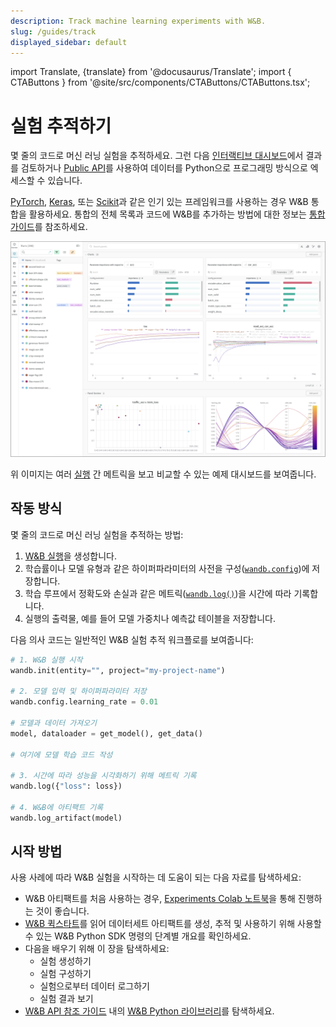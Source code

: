 ```yaml
---
description: Track machine learning experiments with W&B.
slug: /guides/track
displayed_sidebar: default
---
```

import Translate, {translate} from '@docusaurus/Translate';
import { CTAButtons } from '@site/src/components/CTAButtons/CTAButtons.tsx';

# 실험 추적하기

<CTAButtons productLink="https://wandb.ai/stacey/deep-drive/workspace?workspace=user-lavanyashukla" colabLink="https://colab.research.google.com/github/wandb/examples/blob/master/colabs/intro/Intro_to_Weights_%26_Biases.ipynb"/>

<head>
  <title>머신 러닝 및 딥 러닝 실험 추적.</title>
</head>

몇 줄의 코드로 머신 러닝 실험을 추적하세요. 그런 다음 [인터랙티브 대시보드](app.md)에서 결과를 검토하거나 [Public API](../../ref/python/public-api/README.md)를 사용하여 데이터를 Python으로 프로그래밍 방식으로 엑세스할 수 있습니다.

[PyTorch](../integrations/pytorch.md), [Keras](../integrations/keras.md), 또는 [Scikit](../integrations/scikit.md)과 같은 인기 있는 프레임워크를 사용하는 경우 W&B 통합을 활용하세요. 통합의 전체 목록과 코드에 W&B를 추가하는 방법에 대한 정보는 [통합 가이드](../integrations/intro.md)를 참조하세요.

![](/images/experiments/experiments_landing_page.png)

위 이미지는 여러 [실행](../runs/intro.md) 간 메트릭을 보고 비교할 수 있는 예제 대시보드를 보여줍니다.

## 작동 방식

몇 줄의 코드로 머신 러닝 실험을 추적하는 방법:
1. [W&B 실행](../runs/intro.md)을 생성합니다.
2. 학습률이나 모델 유형과 같은 하이퍼파라미터의 사전을 구성([`wandb.config`](./config.md))에 저장합니다.
3. 학습 루프에서 정확도와 손실과 같은 메트릭([`wandb.log()`](./log/intro.md))을 시간에 따라 기록합니다.
4. 실행의 출력물, 예를 들어 모델 가중치나 예측값 테이블을 저장합니다.

다음 의사 코드는 일반적인 W&B 실험 추적 워크플로를 보여줍니다:

```python showLineNumbers
# 1. W&B 실행 시작
wandb.init(entity="", project="my-project-name")

# 2. 모델 입력 및 하이퍼파라미터 저장
wandb.config.learning_rate = 0.01

# 모델과 데이터 가져오기
model, dataloader = get_model(), get_data()

# 여기에 모델 학습 코드 작성

# 3. 시간에 따라 성능을 시각화하기 위해 메트릭 기록
wandb.log({"loss": loss})

# 4. W&B에 아티팩트 기록
wandb.log_artifact(model)
```

## 시작 방법

사용 사례에 따라 W&B 실험을 시작하는 데 도움이 되는 다음 자료를 탐색하세요:

* W&B 아티팩트를 처음 사용하는 경우, [Experiments Colab 노트북](https://colab.research.google.com/github/wandb/examples/blob/master/colabs/intro/Intro_to_Weights_%26_Biases.ipynb)을 통해 진행하는 것이 좋습니다.
* [W&B 퀵스타트](../../quickstart.md)를 읽어 데이터세트 아티팩트를 생성, 추적 및 사용하기 위해 사용할 수 있는 W&B Python SDK 명령의 단계별 개요를 확인하세요.
* 다음을 배우기 위해 이 장을 탐색하세요:
  * 실험 생성하기
  * 실험 구성하기
  * 실험으로부터 데이터 로그하기
  * 실험 결과 보기
* [W&B API 참조 가이드](../../ref/README.md) 내의 [W&B Python 라이브러리](../../ref/python/README.md)를 탐색하세요.